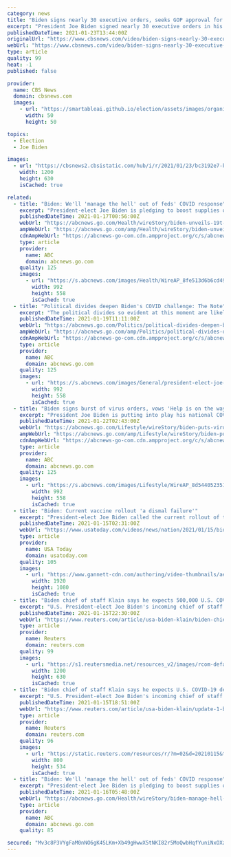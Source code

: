 ```yaml
---
category: news
title: "Biden signs nearly 30 executive orders, seeks GOP approval for COVID-19 relief bill"
excerpt: "President Joe Biden signed nearly 30 executive orders in his first three days in office that address the coronavirus and the economic fallout from the pandemic. Now he's arranging to meet with a bipartisan group of lawmakers in hopes of reaching a larger relief plan."
publishedDateTime: 2021-01-23T13:44:00Z
originalUrl: "https://www.cbsnews.com/video/biden-signs-nearly-30-executive-orders-seeks-gop-approval-for-covid-19-relief-bill/"
webUrl: "https://www.cbsnews.com/video/biden-signs-nearly-30-executive-orders-seeks-gop-approval-for-covid-19-relief-bill/"
type: article
quality: 99
heat: -1
published: false

provider:
  name: CBS News
  domain: cbsnews.com
  images:
    - url: "https://smartableai.github.io/election/assets/images/organizations/cbsnews.com-50x50.jpg"
      width: 50
      height: 50

topics:
  - Election
  - Joe Biden

images:
  - url: "https://cbsnews2.cbsistatic.com/hub/i/r/2021/01/23/bc3192e7-b104-4c45-9d22-516fe6874ce9/thumbnail/1200x630/ad94d8f5910070cb256e43ae696e9497/cbsn-fusion-biden-signs-nearly-30-executive-orders-seeks-gop-approval-for-covid-19-relief-bill-thumbnail-631988-640x360.jpg"
    width: 1200
    height: 630
    isCached: true

related:
  - title: "Biden: We'll 'manage the hell' out of feds' COVID response"
    excerpt: "President-elect Joe Biden is pledging to boost supplies of coronavirus vaccine and set up new vaccination sites to meet his goal of 100 million shots in 100 days"
    publishedDateTime: 2021-01-17T00:56:00Z
    webUrl: "https://abcnews.go.com/Health/wireStory/biden-unveils-19t-plan-stem-covid-19-steady-75269503"
    ampWebUrl: "https://abcnews.go.com/amp/Health/wireStory/biden-unveils-19t-plan-stem-covid-19-steady-75269503"
    cdnAmpWebUrl: "https://abcnews-go-com.cdn.ampproject.org/c/s/abcnews.go.com/amp/Health/wireStory/biden-unveils-19t-plan-stem-covid-19-steady-75269503"
    type: article
    provider:
      name: ABC
      domain: abcnews.go.com
    quality: 125
    images:
      - url: "https://s.abcnews.com/images/Health/WireAP_8fe513d6b6cd49e6ae4f13509231de33_16x9_992.jpg"
        width: 992
        height: 558
        isCached: true
  - title: "Political divides deepen Biden's COVID challenge: The Note"
    excerpt: "The political divides so evident at this moment are likely to enhance the difficulties President-elect Joe Biden will face."
    publishedDateTime: 2021-01-19T11:11:00Z
    webUrl: "https://abcnews.go.com/Politics/political-divides-deepen-bidens-covid-challenge-note/story?id=75325258"
    ampWebUrl: "https://abcnews.go.com/amp/Politics/political-divides-deepen-bidens-covid-challenge-note/story?id=75325258"
    cdnAmpWebUrl: "https://abcnews-go-com.cdn.ampproject.org/c/s/abcnews.go.com/amp/Politics/political-divides-deepen-bidens-covid-challenge-note/story?id=75325258"
    type: article
    provider:
      name: ABC
      domain: abcnews.go.com
    quality: 125
    images:
      - url: "https://s.abcnews.com/images/General/president-elect-joe-biden-science-nominees-01-ap-llr-210116_1610824252516_hpMain_16x9_992.jpg"
        width: 992
        height: 558
        isCached: true
  - title: "Biden signs burst of virus orders, vows 'Help is on the way'"
    excerpt: "President Joe Biden is putting into play his national COVID-19 strategy to ramp up vaccinations and testing, reopen schools and businesses and increase the use of masks"
    publishedDateTime: 2021-01-22T02:43:00Z
    webUrl: "https://abcnews.go.com/Lifestyle/wireStory/biden-puts-virus-strategy-requires-mask-travel-75398890"
    ampWebUrl: "https://abcnews.go.com/amp/Lifestyle/wireStory/biden-puts-virus-strategy-requires-mask-travel-75398890"
    cdnAmpWebUrl: "https://abcnews-go-com.cdn.ampproject.org/c/s/abcnews.go.com/amp/Lifestyle/wireStory/biden-puts-virus-strategy-requires-mask-travel-75398890"
    type: article
    provider:
      name: ABC
      domain: abcnews.go.com
    quality: 125
    images:
      - url: "https://s.abcnews.com/images/Lifestyle/WireAP_8d5440523510461188bda5864daf9b2c_16x9_992.jpg"
        width: 992
        height: 558
        isCached: true
  - title: "Biden: Current vaccine rollout 'a dismal failure'"
    excerpt: "President-elect Joe Biden called the current rollout of the coronavirus vaccine \"a dismal failure\" as he highlighted his $1.9 trillion plan to combat the pandemic and provide additional relief. (Jan."
    publishedDateTime: 2021-01-15T02:31:00Z
    webUrl: "https://www.usatoday.com/videos/news/nation/2021/01/15/biden-current-vaccine-rollout-a-dismal-failure/4169071001/"
    type: article
    provider:
      name: USA Today
      domain: usatoday.com
    quality: 105
    images:
      - url: "https://www.gannett-cdn.com/authoring/video-thumbnails/ae0c443c-1f54-43f2-8d6c-c7774a67ed7e_poster.jpg?quality=10"
        width: 1920
        height: 1080
        isCached: true
  - title: "Biden chief of staff Klain says he expects 500,000 U.S. COVID-19 deaths next month"
    excerpt: "U.S. President-elect Joe Biden's incoming chief of staff Ron Klain said on Friday he expects the United States to hit 500,000 COVID-19 deaths next month."
    publishedDateTime: 2021-01-15T22:30:00Z
    webUrl: "https://www.reuters.com/article/usa-biden-klain/biden-chief-of-staff-klain-says-he-expects-500000-us-covid-19-deaths-next-month-idUSW1N2II025"
    type: article
    provider:
      name: Reuters
      domain: reuters.com
    quality: 99
    images:
      - url: "https://s1.reutersmedia.net/resources_v2/images/rcom-default.png?w=800"
        width: 1200
        height: 630
        isCached: true
  - title: "Biden chief of staff Klain says he expects U.S. COVID-19 deaths to top 500,000 next month"
    excerpt: "U.S. President-elect Joe Biden's incoming chief of staff Ron Klain said on Friday he expects the United States to hit 500,000 COVID-19 deaths next month."
    publishedDateTime: 2021-01-15T18:51:00Z
    webUrl: "https://www.reuters.com/article/usa-biden-klain/update-1-biden-chief-of-staff-klain-says-he-expects-us-covid-19-deaths-to-top-500000-next-month-idUSL1N2JQ268"
    type: article
    provider:
      name: Reuters
      domain: reuters.com
    quality: 96
    images:
      - url: "https://static.reuters.com/resources/r/?m=02&d=20210115&t=2&i=1547957452&r=LYNXMPEH0E1A0&w=800"
        width: 800
        height: 534
        isCached: true
  - title: "Biden: We'll 'manage the hell' out of feds' COVID response"
    excerpt: "President-elect Joe Biden is pledging to boost supplies of coronavirus vaccine and set up new vaccination sites to meet his goal of 100 million shots in 100 days"
    publishedDateTime: 2021-01-16T05:48:00Z
    webUrl: "https://abcnews.go.com/Health/wireStory/biden-manage-hell-feds-covid-response-75291354"
    type: article
    provider:
      name: ABC
      domain: abcnews.go.com
    quality: 85

secured: "Mv3c8P3VYgFaM0nNO6gK4SLKm+Xb49gHwwX5tNKI82r5MoQwbHqfYuniNxOXzZKDfWA5Bf3a76mm+yIMjmT7zuA/K5YGC3bQc469xVZKmZwIE8JKwr/toO3m0VX4wAH+Kba5/poUaoOVB0C212EVmvgawg812akrz+M0nao/X00Mk7dTuXr13wMj39IAxJE7CNwjRS5624ng3RrbN+DEqfjLGdhZ7YG2WIN4Td3zrJJQ9MfG4mOQlNlHLi5iDc3LLIdsglVj3JK/Fek5R8R7aF6ZZ7gezjh0+RZka7Ly7eUoDtNnGCTb8LmxJ8Fl9gCbjMInjTZrUgJeEojmM5b8jLzjHW54svh8vWkVi7/yMgg=;CbIH1NC3jq4Qvk1Vv70Pow=="
---
```


